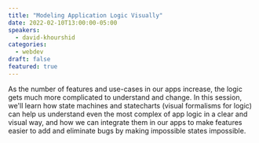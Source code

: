```yaml
---
title: "Modeling Application Logic Visually"
date: 2022-02-10T13:00:00-05:00
speakers:
  - david-khourshid
categories:
  - webdev
draft: false
featured: true
---
```


As the number of features and use-cases in our apps increase, the logic gets much more complicated to understand and change. In this session, we'll learn how state machines and statecharts (visual formalisms for logic) can help us understand even the most complex of app logic in a clear and visual way, and how we can integrate them in our apps to make features easier to add and eliminate bugs by making impossible states impossible.
